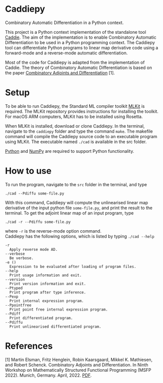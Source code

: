 <!-- # caddie [![CI](https://github.com/diku-dk/caddie/workflows/CI/badge.svg)](https://github.com/diku-dk/caddie/actions) -->
# Caddiepy

Combinatory Automatic Differentiation in a Python context.

This project is a Python context implementation of the standalone tool [Caddie](https://github.com/diku-dk/caddie). 
The aim of the implementation is to enable Combinatory Automatic Differentiation to be used in a Python programming context. 
The Caddiepy tool can differentiate Python programs to linear map derivative code using a forward-mode and a reverse-mode automatic differentiation.

Most of the code for Caddiepy is adapted from the implementation of Caddie. The theory of Combinatory Automatic Differentiation is based on the paper [Combinatory Adjoints and Differentiation](https://elsman.com/pdf/msfp22.pdf) [1].

# Setup

To be able to run Caddiepy, the Standard ML compiler toolkit [MLKit](https://github.com/melsman/mlkit) is required. 
The MLKit repository provides instructions for installing the toolkit. 
For macOS ARM computers, MLKit has to be installed using Rosetta.  

When MLKit is installed, download or clone Caddiepy. 
In the terminal, navigate to the ```caddiepy``` folder and type the command ```make```. 
The makefile command will compile the Caddiepy source code to an executable program using MLKit. 
The executable named ```./cad``` is available in the src folder.  

[Python](https://www.python.org/) and [NumPy](https://numpy.org/) are required to support Python functionality.

# How to use

To run the program, navigate to the ```src``` folder in the terminal, and type 

    ./cad --Pdiffu some-file.py

With this command, Caddiepy will compute the unlinearised linear map derivative of the input python file ```some-file.py```, and print the result to the terminal. 
To get the adjoint linear map of an input program, type
    
    ./cad -r --Pdiffu some-file.py
    
where ```-r``` is the reverse-mode option command.  
Caddiepy has the following options, which is listed by typing ```./cad --help```

    -r
      Apply reverse mode AD.
    --verbose
      Be verbose.
    -e ()
      Expression to be evaluated after loading of program files.
    --help
      Print usage information and exit.
    --version
      Print version information and exit.
    --Ptyped
      Print program after type inference.
    --Pexp
      Print internal expression program.
    --Ppointfree
      Print point free internal expression program.
    --Pdiff
      Print differentiated program.
    --Pdiffu
      Print unlinearised differentiated program.


# References

[1] Martin Elsman, Fritz Henglein, Robin Kaarsgaard, Mikkel K. Mathiesen, and Robert Schenck. Combinatory Adjoints and Differentiation. In Ninth Workshop on Mathematically Structured Functional Programming (MSFP 2022). Munich, Germany. April, 2022. [PDF](https://elsman.com/pdf/msfp22.pdf).
